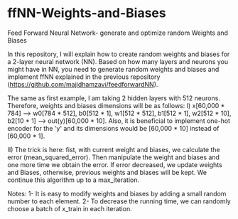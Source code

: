 # ffNN-Weights-and-Biases
Feed Forward Neural Network- generate and optimize random Weights and Biases

In this repository, I will explain how to create random weights and biases for a 2-layer neural network (NN). Based on how many layers and neurons you might have in NN, you need to generate random weights and biases and implement ffNN explained in the previous repository (https://github.com/majidhamzavi/feedforwardNN). 

The same as first example, I am taking 2 hidden layers with 512 neurons. Therefore, weights and biases dimensions will be as follows:
I) x[60,000 * 784] --> w0[784 * 512], b0[512 * 1], w1[512 * 512], b1[512 * 1], w2[512 * 10], b2[10 * 1] --> out(y)[60,000 * 10].
Also, it is beneficial to implement one-hot encoder for the 'y' and its dimensions would be [60,000 * 10] instead of [60,000 * 1]. 

II) The trick is here: fist, with current weight and biases, we calculate the error (mean_squared_error). Then manipulate the weight and biases and one more time we obtain the error. If error decreased, we update weights and Biases, otherwise, previous weights and biases will be kept. We continue this algorithm up to a max_iteration.

Notes: 
1- It is easy to modify weights and biases by adding a small random number to each element.
2- To decrease the running time, we can randomly choose a batch of x_train in each iteration. 
